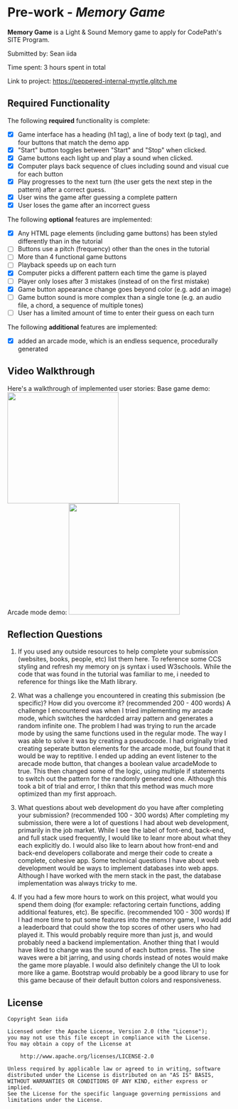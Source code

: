 # Pre-work - _Memory Game_

**Memory Game** is a Light & Sound Memory game to apply for CodePath's SITE Program.

Submitted by: Sean iida

Time spent: 3 hours spent in total

Link to project: https://peppered-internal-myrtle.glitch.me

## Required Functionality

The following **required** functionality is complete:

- [x] Game interface has a heading (h1 tag), a line of body text (p tag), and four buttons that match the demo app
- [x] "Start" button toggles between "Start" and "Stop" when clicked.
- [x] Game buttons each light up and play a sound when clicked.
- [x] Computer plays back sequence of clues including sound and visual cue for each button
- [x] Play progresses to the next turn (the user gets the next step in the pattern) after a correct guess.
- [x] User wins the game after guessing a complete pattern
- [x] User loses the game after an incorrect guess

The following **optional** features are implemented:

- [x] Any HTML page elements (including game buttons) has been styled differently than in the tutorial
- [ ] Buttons use a pitch (frequency) other than the ones in the tutorial
- [ ] More than 4 functional game buttons
- [ ] Playback speeds up on each turn
- [x] Computer picks a different pattern each time the game is played
- [ ] Player only loses after 3 mistakes (instead of on the first mistake)
- [x] Game button appearance change goes beyond color (e.g. add an image)
- [ ] Game button sound is more complex than a single tone (e.g. an audio file, a chord, a sequence of multiple tones)
- [ ] User has a limited amount of time to enter their guess on each turn

The following **additional** features are implemented:

- [x] added an arcade mode, which is an endless sequence, procedurally generated

## Video Walkthrough

Here's a walkthrough of implemented user stories:
Base game demo:
  <img src="http://g.recordit.co/B7Qdr5mmwm.gif" width =250><br>
Arcade mode demo: 
  <img src="http://g.recordit.co/L22Ca5F3ee.gif" width =250><br>

## Reflection Questions

1. If you used any outside resources to help complete your submission (websites, books, people, etc) list them here.
   To reference some CCS styling and refresh my memory on js syntax i used W3schools.
   While the code that was found in the tutorial was familiar to me, i needed to reference for things like the Math library.

2. What was a challenge you encountered in creating this submission (be specific)? How did you overcome it? (recommended 200 - 400 words)
   A challenge I encountered was when I tried implementing my arcade mode, which switches the hardcded array pattern and generates a random infinite one.
   The problem I had was trying to run the arcade mode by using the same functions used in the regular mode.
   The way I was able to solve it was by creating a pseudocode.
   I had originally tried creating seperate button elements for the arcade mode, but found that it would be way to reptitive.
   I ended up adding an event listener to the arecade mode button, that changes a boolean value arcadeMode to true.
   This then changed some of the logic, using multiple if statements to switch out the pattern for the randomly generated one.
   Although this took a bit of trial and error, I thikn that this method was much more optimized than my first approach.

3. What questions about web development do you have after completing your submission? (recommended 100 - 300 words)
   After completing my submission, there were a lot of questions I had about web development, primarily in the job market.
   While I see the label of font-end, back-end, and full stack used frequently, I would like to leanr more about what they each explicitly do.
   I would also like to learn about how front-end and back-end developers collaborate and merge their code to create a complete, cohesive app.
   Some technical questions I have about web development would be ways to implement databases into web apps.
   Although I have worked with the mern stack in the past, the database implementation was always tricky to me.

4) If you had a few more hours to work on this project, what would you spend them doing (for example: refactoring certain functions, adding additional features, etc). Be specific. (recommended 100 - 300 words)
   If I had more time to put some features into the memory game, I would add a leaderboard that could show the top scores of other users who had played it.
   This would probably require more than just js, and would probably need a backend implementation.
   Another thing that I would have liked to change was the sound of each button press.
   The sine waves were a bit jarring, and using chords instead of notes would make the game more playable.
   I would also definitely change the UI to look more like a game.
   Bootstrap would probably be a good library to use for this game because of their default button colors and responsiveness.

## License

    Copyright Sean iida

    Licensed under the Apache License, Version 2.0 (the "License");
    you may not use this file except in compliance with the License.
    You may obtain a copy of the License at

        http://www.apache.org/licenses/LICENSE-2.0

    Unless required by applicable law or agreed to in writing, software
    distributed under the License is distributed on an "AS IS" BASIS,
    WITHOUT WARRANTIES OR CONDITIONS OF ANY KIND, either express or implied.
    See the License for the specific language governing permissions and
    limitations under the License.
